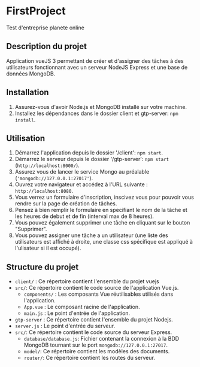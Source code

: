 # FirstProject

Test d'entreprise planete online

## Description du projet

Application vueJS 3 permettant de créer et d'assigner des tâches à des utilisateurs fonctionnant
avec un serveur NodeJS Express et une base de données MongoDB.

## Installation

1. Assurez-vous d'avoir Node.js et MongoDB installé sur votre machine.
2. Installez les dépendances dans le dossier client et gtp-server: `npm install`.

## Utilisation

1. Démarrez l'application depuis le dossier '/client': `npm start`.
2. Démarrez le serveur depuis le dossier '/gtp-server': `npm start` 
  (`http://localhost:8000/`).
3. Assurez vous de lancer le service Mongo au préalable 
  (`'mongodb://127.0.0.1:27017'`).
2. Ouvrez votre navigateur et accédez à l'URL suivante : `http://localhost:8080`.
3. Vous verrez un formulaire d'inscription, inscivez vous pour pouvoir vous rendre sur la page de création de tâches.
4. Pensez à bien remplir le formulaire en specifiant le nom de la tâche et les heures de debut et de fin (interval max de 8 heures).
5. Vous pouvez également supprimer une tâche en cliquant sur le bouton "Supprimer".
6. Vous pouvez assigner une tâche a un utilisateur (une liste des utilisateurs est affiché à droite, une classe css spécifique est appliqué à l'ulisateur si il est occupé).

## Structure du projet

- `client/` : Ce répertoire contient l'ensemble du projet vuejs
- `src/`: Ce répertoire contient le code source de l'application Vue.js.
  - `components/` : Les composants Vue réutilisables utilisés dans l'application.
  - `App.vue` : Le composant racine de l'application.
  - `main.js` : Le point d'entrée de l'application.
- `gtp-server` : Ce répertoire contient l'ensemble du projet Nodejs.
- `server.js` : Le point d'entrée du serveur.
- `src/`: Ce répertoire contient le code source du serveur Express.
    - `database/database.js`: Fichier contenant la connexion à la BDD MongoDB tournant sur le port `mongodb://127.0.0.1:27017`.
    - `model/`: Ce répertoire contient les modèles des documents. 
    - `router/`: Ce répertoire contient les routes du serveur.